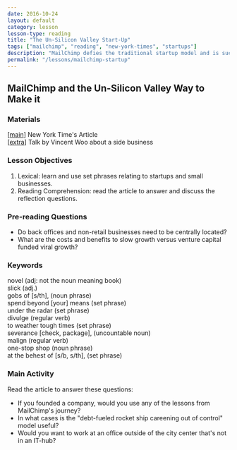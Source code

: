 ```yaml
---
date: 2016-10-24
layout: default
category: lesson
lesson-type: reading
title: "The Un-Silicon Valley Start-Up"
tags: ["mailchimp", "reading", "new-york-times", "startups"]
description: "MailChimp defies the traditional startup model and is successful outside of SF and without venture capital."
permalink: "/lessons/mailchimp-startup"
---
```

## MailChimp and the Un-Silicon Valley Way to Make it

### Materials
[<a href="http://www.nytimes.com/2016/10/06/technology/mailchimp-and-the-un-silicon-valley-way-to-make-it-as-a-start-up.html?_r=1" target="_blank">main</a>] New York Time's Article  
[<a href="https://www.youtube.com/watch?v=J8UwcyYT3z0" target="_blank">extra</a>] Talk by Vincent Woo about a side business 

### Lesson Objectives

1. Lexical: learn and use set phrases relating to startups and small businesses.  
2. Reading Comprehension: read the article to answer and discuss the reflection questions.  

### Pre-reading Questions 
   
- Do back offices and non-retail businesses need to be centrally located?   
- What are the costs and benefits to slow growth versus venture capital funded viral growth?  

### Keywords
novel (adj: not the noun meaning book)  
slick (adj.)  
gobs of [s/th], (noun phrase)  
spend beyond [your] means (set phrase)  
under the radar (set phrase)  
divulge (regular verb)  
to weather tough times (set phrase)  
severance [check, package], (uncountable noun)  
malign (regular verb)  
one-stop shop (noun phrase)  
at the behest of [s/b, s/th], (set phrase)  

### Main Activity  
Read the article to answer these questions:

- If you founded a company, would you use any of the lessons from MailChimp's journey?   
- In what cases is the "debt-fueled rocket ship careening out of control" model useful?  
- Would you want to work at an office outside of the city center that's not in an IT-hub?  



